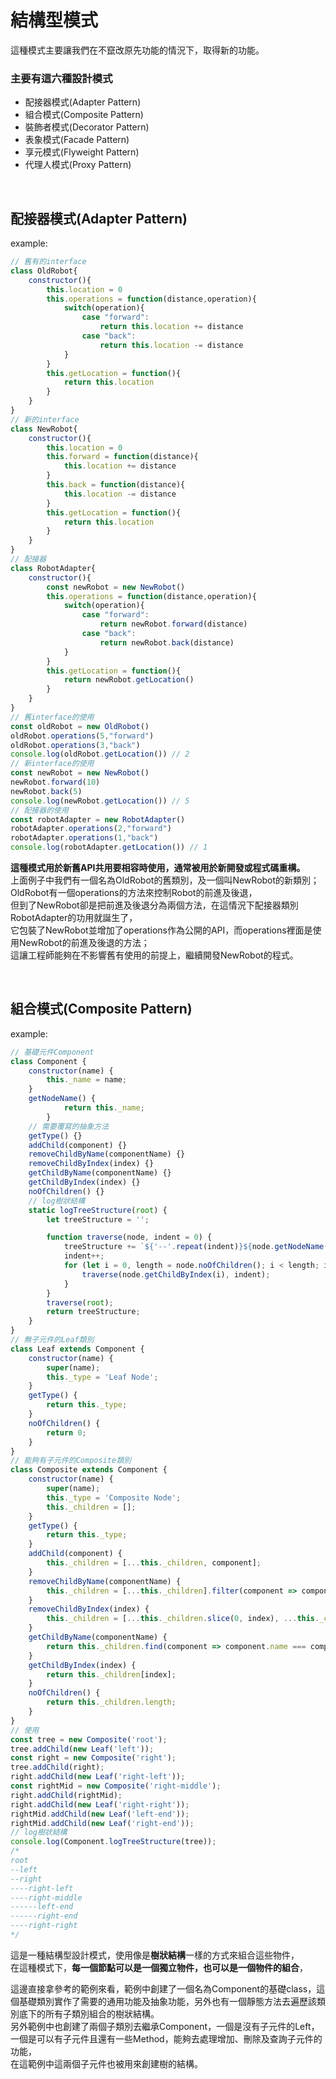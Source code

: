 # 結構型模式
這種模式主要讓我們在不竄改原先功能的情況下，取得新的功能。

### 主要有這六種設計模式
* 配接器模式(Adapter Pattern)
* 組合模式(Composite Pattern)
* 裝飾者模式(Decorator Pattern)
* 表象模式(Facade Pattern)
* 享元模式(Flyweight Pattern)
* 代理人模式(Proxy Pattern)
  
<br/>

## 配接器模式(Adapter Pattern)
example:
```js
// 舊有的interface
class OldRobot{
    constructor(){
        this.location = 0
        this.operations = function(distance,operation){
            switch(operation){
                case "forward":
                    return this.location += distance
                case "back":
                    return this.location -= distance
            }
        }
        this.getLocation = function(){
            return this.location
        }
    }
}
// 新的interface
class NewRobot{
    constructor(){
        this.location = 0
        this.forward = function(distance){
            this.location += distance
        }
        this.back = function(distance){
            this.location -= distance
        }
        this.getLocation = function(){
            return this.location
        }
    }
}
// 配接器
class RobotAdapter{
    constructor(){
        const newRobot = new NewRobot()
        this.operations = function(distance,operation){
            switch(operation){
                case "forward":
                    return newRobot.forward(distance)
                case "back":
                    return newRobot.back(distance)
            }
        }
        this.getLocation = function(){
            return newRobot.getLocation()
        }
    }
}
// 舊interface的使用
const oldRobot = new OldRobot()
oldRobot.operations(5,"forward")
oldRobot.operations(3,"back")
console.log(oldRobot.getLocation()) // 2
// 新interface的使用
const newRobot = new NewRobot()
newRobot.forward(10)
newRobot.back(5)
console.log(newRobot.getLocation()) // 5
// 配接器的使用
const robotAdapter = new RobotAdapter()
robotAdapter.operations(2,"forward")
robotAdapter.operations(1,"back")
console.log(robotAdapter.getLocation()) // 1
```
**這種模式用於新舊API共用要相容時使用，通常被用於新開發或程式碼重構。**  
上面例子中我們有一個名為OldRobot的舊類別，及一個叫NewRobot的新類別；  
OldRobot有一個operations的方法來控制Robot的前進及後退，  
但到了NewRobot卻是把前進及後退分為兩個方法，在這情況下配接器類別RobotAdapter的功用就誕生了，  
它包裝了NewRobot並增加了operations作為公開的API，而operations裡面是使用NewRobot的前進及後退的方法；  
這讓工程師能夠在不影響舊有使用的前提上，繼續開發NewRobot的程式。

<br/>

## 組合模式(Composite Pattern)
example:
```js
// 基礎元件Component
class Component {
    constructor(name) {
        this._name = name;
    }
    getNodeName() {
            return this._name;
        }
    // 需要覆寫的抽象方法
    getType() {}
    addChild(component) {}
    removeChildByName(componentName) {}
    removeChildByIndex(index) {}
    getChildByName(componentName) {}
    getChildByIndex(index) {}
    noOfChildren() {}
    // log樹狀結構
    static logTreeStructure(root) {
        let treeStructure = '';

        function traverse(node, indent = 0) {
            treeStructure += `${'--'.repeat(indent)}${node.getNodeName()}\n`;
            indent++;
            for (let i = 0, length = node.noOfChildren(); i < length; i++) {
                traverse(node.getChildByIndex(i), indent);
            }
        }
        traverse(root);
        return treeStructure;
    }
}
// 無子元件的Leaf類別
class Leaf extends Component {
    constructor(name) {
        super(name);
        this._type = 'Leaf Node';
    }
    getType() {
        return this._type;
    }
    noOfChildren() {
        return 0;
    }
}
// 能夠有子元件的Composite類別
class Composite extends Component {
    constructor(name) {
        super(name);
        this._type = 'Composite Node';
        this._children = [];
    }
    getType() {
        return this._type;
    }
    addChild(component) {
        this._children = [...this._children, component];
    }
    removeChildByName(componentName) {
        this._children = [...this._children].filter(component => component.getNodeName() !== componentName);
    }
    removeChildByIndex(index) {
        this._children = [...this._children.slice(0, index), ...this._children.slice(index + 1)];
    }
    getChildByName(componentName) {
        return this._children.find(component => component.name === componentName);
    }
    getChildByIndex(index) {
        return this._children[index];
    }
    noOfChildren() {
        return this._children.length;
    }
}
// 使用
const tree = new Composite('root'); 
tree.addChild(new Leaf('left'));
const right = new Composite('right');
tree.addChild(right);
right.addChild(new Leaf('right-left'));
const rightMid = new Composite('right-middle');
right.addChild(rightMid);
right.addChild(new Leaf('right-right'));
rightMid.addChild(new Leaf('left-end'));
rightMid.addChild(new Leaf('right-end'));
// log樹狀結構
console.log(Component.logTreeStructure(tree));
/*
root
--left
--right
----right-left
----right-middle
------left-end
------right-end
----right-right
*/
```
這是一種結構型設計模式，使用像是**樹狀結構**一樣的方式來組合這些物件，  
在這種模式下，**每一個節點可以是一個獨立物件，也可以是一個物件的組合**，  

這邊直接拿參考的範例來看，範例中創建了一個名為Component的基礎class，這個基礎類別實作了需要的通用功能及抽象功能，另外也有一個靜態方法去遍歷該類別底下的所有子類別組合的樹狀結構。  
另外範例中也創建了兩個子類別去繼承Component，一個是沒有子元件的Left，一個是可以有子元件且還有一些Method，能夠去處理增加、刪除及查詢子元件的功能，  
在這範例中這兩個子元件也被用來創建樹的結構。
